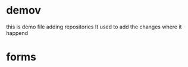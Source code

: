 # demov
this is demo file adding repositories
It used to add the changes where it happend 
<h1>forms</h1>
